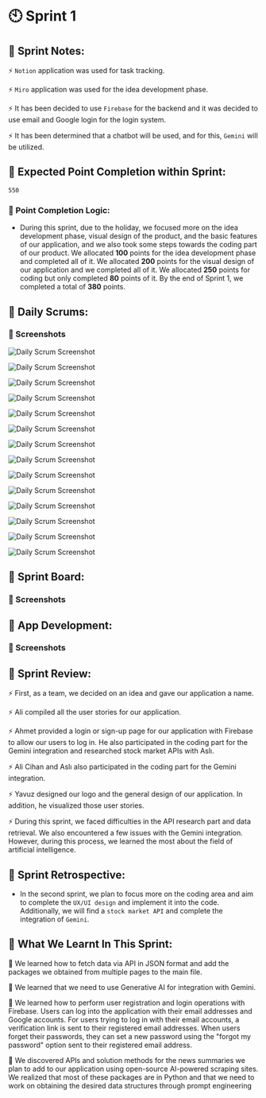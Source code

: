 <html lang="en">
<body>

# 🕙 Sprint 1

## 📒 Sprint Notes:

⚡ `Notion` application was used for task tracking.

⚡ `Miro` application was used for the idea development phase.

⚡ It has been decided to use `Firebase` for the backend and it was decided to use email and Google login for the login system.

⚡ It has been determined that a chatbot will be used, and for this, `Gemini` will be utilized.

## 💯 Expected Point Completion within Sprint:

`550`

### 🧠 Point Completion Logic:

- During this sprint, due to the holiday, we focused more on the idea development phase, visual design of the product, and the basic features of our application, and we also took some steps towards the coding part of our product. We allocated **100** points for the idea development phase and completed all of it. We allocated **200** points for the visual design of our application and we completed all of it. We allocated **250** points for coding but only completed **80** points of it. By the end of Sprint 1, we completed a total of **380** points.

## 🚀 Daily Scrums:

### 📸 Screenshots

![Daily Scrum Screenshot](https://github.com/azaliyasli/BootCampGroup2/blob/main/Readme%20Screenshots%20and%20Logo/Daily%20Scrum%20Screenshots/IMG_4726.PNG)

![Daily Scrum Screenshot](https://github.com/azaliyasli/BootCampGroup2/blob/main/Readme%20Screenshots%20and%20Logo/Daily%20Scrum%20Screenshots/IMG_4727.PNG)

![Daily Scrum Screenshot](https://github.com/azaliyasli/BootCampGroup2/blob/main/Readme%20Screenshots%20and%20Logo/Daily%20Scrum%20Screenshots/IMG_4728.PNG)

![Daily Scrum Screenshot](https://github.com/azaliyasli/BootCampGroup2/blob/main/Readme%20Screenshots%20and%20Logo/Daily%20Scrum%20Screenshots/IMG_4729.PNG)

![Daily Scrum Screenshot](https://github.com/azaliyasli/BootCampGroup2/blob/main/Readme%20Screenshots%20and%20Logo/Daily%20Scrum%20Screenshots/IMG_4730.PNG)

![Daily Scrum Screenshot](https://github.com/azaliyasli/BootCampGroup2/blob/main/Readme%20Screenshots%20and%20Logo/Daily%20Scrum%20Screenshots/IMG_4731.PNG)

![Daily Scrum Screenshot](https://github.com/azaliyasli/BootCampGroup2/blob/main/Readme%20Screenshots%20and%20Logo/Daily%20Scrum%20Screenshots/IMG_4732.PNG)

![Daily Scrum Screenshot](https://github.com/azaliyasli/BootCampGroup2/blob/main/Readme%20Screenshots%20and%20Logo/Daily%20Scrum%20Screenshots/IMG_4733.PNG)

![Daily Scrum Screenshot](https://github.com/azaliyasli/BootCampGroup2/blob/main/Readme%20Screenshots%20and%20Logo/Daily%20Scrum%20Screenshots/IMG_4734.PNG)

![Daily Scrum Screenshot](https://github.com/azaliyasli/BootCampGroup2/blob/main/Readme%20Screenshots%20and%20Logo/Daily%20Scrum%20Screenshots/IMG_4735.PNG)

![Daily Scrum Screenshot](https://github.com/azaliyasli/BootCampGroup2/blob/main/Readme%20Screenshots%20and%20Logo/Daily%20Scrum%20Screenshots/IMG_4736.PNG)

![Daily Scrum Screenshot](https://github.com/azaliyasli/BootCampGroup2/blob/main/Readme%20Screenshots%20and%20Logo/Daily%20Scrum%20Screenshots/IMG_4737.PNG)

![Daily Scrum Screenshot](https://github.com/azaliyasli/BootCampGroup2/blob/main/Readme%20Screenshots%20and%20Logo/Daily%20Scrum%20Screenshots/IMG_4738.PNG)

![Daily Scrum Screenshot](https://github.com/azaliyasli/BootCampGroup2/blob/main/Readme%20Screenshots%20and%20Logo/Daily%20Scrum%20Screenshots/IMG_4739.PNG)

## 📅 Sprint Board:

### 📸 Screenshots

## 📱 App Development:

### 📸 Screenshots

## 💬 Sprint Review:

⚡ First, as a team, we decided on an idea and gave our application a name.

⚡ Ali compiled all the user stories for our application.

⚡ Ahmet provided a login or sign-up page for our application with Firebase to allow our users to log in. He also participated in the coding part for the Gemini integration and researched stock market APIs with Aslı.

⚡ Ali Cihan and Aslı also participated in the coding part for the Gemini integration.

⚡ Yavuz designed our logo and the general design of our application. In addition, he visualized those user stories.

⚡ During this sprint, we faced difficulties in the API research part and data retrieval. We also encountered a few issues with the Gemini integration. However, during this process, we learned the most about the field of artificial intelligence.

## 🌱 Sprint Retrospective:

- In the second sprint, we plan to focus more on the coding area and aim to complete the `UX/UI design` and implement it into the code. Additionally, we will find a `stock market API` and complete the integration of `Gemini`.

## 👾 What We Learnt In This Sprint:

🚩 We learned how to fetch data via API in JSON format and add the packages we obtained from multiple pages to the main file.

🚩 We learned that we need to use Generative AI for integration with Gemini.

🚩 We learned how to perform user registration and login operations with Firebase. Users can log into the application with their email addresses and Google accounts. For users trying to log in with their email accounts, a verification link is sent to their registered email addresses. When users forget their passwords, they can set a new password using the "forgot my password" option sent to their registered email address.

🚩 We discovered APIs and solution methods for the news summaries we plan to add to our application using open-source AI-powered scraping sites. We realized that most of these packages are in Python and that we need to work on obtaining the desired data structures through prompt engineering

</body>
</html>
